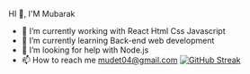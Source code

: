    HI 👋, I'M Mubarak
- 🔭 I’m currently working with React Html Css Javascript
- 🌱 I’m currently learning Back-end web development
- 🤔 I’m looking for help with Node.js
- 📫 How to reach me mudet04@gmail.com
[![GitHub Streak](https://streak-stats.demolab.com/?user=DenverCoder1)](https://git.io/streak-stats)
